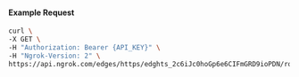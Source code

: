 <!-- Code generated for API Clients. DO NOT EDIT. -->

#### Example Request

```bash
curl \
-X GET \
-H "Authorization: Bearer {API_KEY}" \
-H "Ngrok-Version: 2" \
https://api.ngrok.com/edges/https/edghts_2c6iJc0hoGp6e6CIFmGRD9ioPDN/routes/edghtsrt_2c6iJa2k9bExmNygDCtdRhDicOD/backend
```
